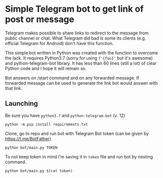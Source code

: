 # Simple Telegram bot to get link of post or message

Telegram makes possible to share links to redirect to the message from public channel or
chat. What Telegram did bad is some its clients (e.g. official Telegram for Android)
don't have this function.

This simple bot written in Python was created with the function to overcome the lack. It
requires Python3.7 (sorry for using `f'{foo}'` but it's awesome) and python-telegram-bot
library. It has less than 60 lines (still a lot) of clear Python code and I hope it will
remain so.

Bot answers on /start command and on any forwarded message. If forwarded message can be
used to generate the link bot would answer with that link.

## Launching

Be sure you have `python3.7` and `python-telegram-bot` (v. 12)

```
python -m pip install requirements.txt
```

Clone, go to repo and run bot with Telegram Bot token (can be given by
https://t.me/BotFather).

```
python bot/main.py TOKEN
```

To not keep token in mind I'm saving it in `token` file and run bot by nesting command.

```
python bot/main.py $(cat token)
```


